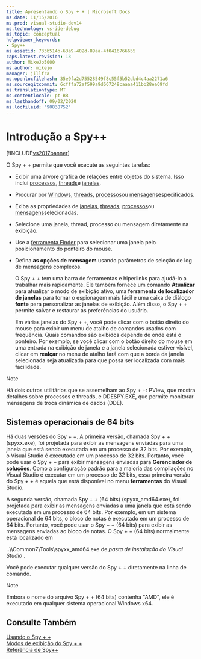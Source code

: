 ```yaml
---
title: Apresentando o Spy + + | Microsoft Docs
ms.date: 11/15/2016
ms.prod: visual-studio-dev14
ms.technology: vs-ide-debug
ms.topic: conceptual
helpviewer_keywords:
- Spy++
ms.assetid: 733b514b-63a9-402d-89aa-4f0416766655
caps.latest.revision: 13
author: MikeJo5000
ms.author: mikejo
manager: jillfra
ms.openlocfilehash: 35e9fa2d75528549f8c55f5b52dbd4c4aa2271a6
ms.sourcegitcommit: 6cfffa72af599a9d667249caaaa411bb28ea69fd
ms.translationtype: MT
ms.contentlocale: pt-BR
ms.lasthandoff: 09/02/2020
ms.locfileid: "90838752"
---
```

# <a name="introducing-spy"></a>Introdução a Spy++
[!INCLUDE[vs2017banner](../includes/vs2017banner.md)]

O Spy + + permite que você execute as seguintes tarefas:  
  
- Exibir uma árvore gráfica de relações entre objetos do sistema. Isso inclui [processos](../debugger/processes-view.md), [threads](../debugger/threads-view.md)e [janelas](../debugger/windows-view.md).  
  
- Procurar por [Windows](../debugger/how-to-search-for-a-window-in-windows-view.md), [threads](../debugger/how-to-search-for-a-thread-in-threads-view.md), [processos](../debugger/how-to-search-for-a-process-in-processes-view.md)ou [mensagens](../debugger/how-to-search-for-a-message-in-messages-view.md)especificados.  
  
- Exiba as propriedades de [janelas](../debugger/how-to-display-window-properties.md), [threads](../debugger/how-to-display-thread-properties.md), [processos](../debugger/how-to-display-process-properties.md)ou [mensagens](../debugger/how-to-display-message-properties.md)selecionadas.  
  
- Selecione uma janela, thread, processo ou mensagem diretamente na exibição.  
  
- Use a [ferramenta Finder](../debugger/how-to-use-the-finder-tool.md) para selecionar uma janela pelo posicionamento do ponteiro do mouse.  
  
- Defina **as opções de mensagem** usando parâmetros de seleção de log de mensagens complexos.  
  
  O Spy + + tem uma barra de ferramentas e hiperlinks para ajudá-lo a trabalhar mais rapidamente. Ele também fornece um comando **Atualizar** para atualizar o modo de exibição ativo, uma **ferramenta de localizador de janelas** para tornar o espionagem mais fácil e uma caixa de diálogo **fonte** para personalizar as janelas de exibição. Além disso, o Spy + + permite salvar e restaurar as preferências do usuário.  
  
  Em várias janelas do Spy + +, você pode clicar com o botão direito do mouse para exibir um menu de atalho de comandos usados com frequência. Quais comandos são exibidos depende de onde está o ponteiro. Por exemplo, se você clicar com o botão direito do mouse em uma entrada na exibição de janela e a janela selecionada estiver visível, clicar em **realçar** no menu de atalho fará com que a borda da janela selecionada seja atualizada para que possa ser localizada com mais facilidade.  
  
> [!NOTE]
> Há dois outros utilitários que se assemelham ao Spy + +: PView, que mostra detalhes sobre processos e threads, e DDESPY.EXE, que permite monitorar mensagens de troca dinâmica de dados (DDE).  
  
## <a name="64-bit-operating-systems"></a>Sistemas operacionais de 64 bits  
 Há duas versões do Spy + +. A primeira versão, chamada Spy + + (spyxx.exe), foi projetada para exibir as mensagens enviadas para uma janela que está sendo executada em um processo de 32 bits. Por exemplo, o Visual Studio é executado em um processo de 32 bits. Portanto, você pode usar o Spy + + para exibir mensagens enviadas para **Gerenciador de soluções**. Como a configuração padrão para a maioria das compilações no Visual Studio é executar em um processo de 32 bits, essa primeira versão do Spy + + é aquela que está disponível no menu **ferramentas** do Visual Studio.  
  
 A segunda versão, chamada Spy + + (64 bits) (spyxx_amd64.exe), foi projetada para exibir as mensagens enviadas a uma janela que está sendo executada em um processo de 64 bits. Por exemplo, em um sistema operacional de 64 bits, o bloco de notas é executado em um processo de 64 bits. Portanto, você pode usar o Spy + + (64 bits) para exibir as mensagens enviadas ao bloco de notas. O Spy + + (64 bits) normalmente está localizado em  
  
 ..\\\Common7\Tools\spyxx_amd64.exe de *pasta de instalação do Visual Studio* .  
  
 Você pode executar qualquer versão do Spy + + diretamente na linha de comando.  
  
> [!NOTE]
> Embora o nome do arquivo Spy + + (64 bits) contenha "AMD", ele é executado em qualquer sistema operacional Windows x64.  
  
## <a name="see-also"></a>Consulte Também  
 [Usando o Spy + +](../debugger/using-spy-increment.md)   
 [Modos de exibição do Spy + +](../debugger/spy-increment-views.md)   
 [Referência de Spy++](../debugger/spy-increment-reference.md)

